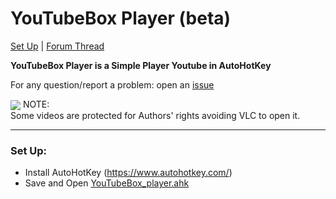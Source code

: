 <h1> YouTubeBox Player (beta)</h1>
<p><a href="#setup">Set Up</a> | <a href="https://autohotkey.com/boards/viewtopic.php?f=6&t=59438">Forum Thread</a></p>

<p><strong>YouTubeBox Player is a Simple Player Youtube in AutoHotKey</strong></p>

For any question/report a problem: open an <a href="https://github.com/adegard/TagIE.ahk/issues">issue</a>

<img src="https://i.imgur.com/CfYpvRm.png"  align="center">
NOTE: </br>
Some videos are protected for Authors' rights avoiding VLC to open it.

******************
<a id="user-content-setup" class="anchor" aria-hidden="true" href="#setup"></a><h3>Set Up:</h3>
- Install AutoHotKey (https://www.autohotkey.com/)
- Save and Open <a href="https://github.com/adegard/YouTubeBox/raw/master/YouTubeBox_player.ahk" rel="nofollow">YouTubeBox_player.ahk</a>





